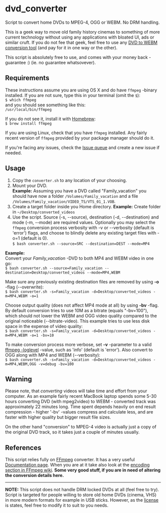 # dvd_converter
Script to convert home DVDs to MPEG-4, OGG or WEBM. No DRM handling. 

This is a geek way to move old family history cinemas to something of more current technology without using any applications with bloated UI, ads or similar cruft. If you do not fee that geek, feel free to use any [DVD to WEBM conversion tool](https://lmgtfy.com/?q=DVD+to+webm+conversion+tool) (and pay for it in one way or the other).

This script is absolutely free to use, and comes with your money back -guarantee :) (ie. no guarantee whatsovever).

## Requirements
These instructions assume you are using OS X and do have ```ffmpeg``` -binary installed. If you are not sure, type this in your terminal (omit the ```$```):  
```$ which ffmpeg```  
and you should see something like this:  
```/usr/local/bin/ffmpeg```

If you do not see it, install it with [Homebrew](https://brew.sh/):  
```$ brew install ffmpeg```

If you are using Linux, check that you have ```ffmpeg``` installed. Any fairly recent version of ```ffmpeg``` provided by your package manager should do it.

If you're facing any issues, check the [Issue queue](https://github.com/rpsu/dvd_converter/issues) and create a new issue if needed.


## Usage

1. Copy the ```converter.sh``` to any location of your choosing.
2. Mount your DVD.  
**Example:** Assuming you have a DVD called "Family_vacation" you should have now a folder ```/Volumes/Family_vacation``` and a file ```/Volumes/Family_vacation/VIDEO_TS/VTS_01_1.VOB```.
3. Create a target folder inside you Home directory. 
**Example:** Create folder in ```~/Desktop/converted_videos```
4. Use the script. Source (-s, --source), destination (-d, --destination) and 
  mode (-m, --mode) are required values. Optionally you may select the ```ffmpeg```
  conversion process verbosity with -v or --verbosity (default is 'error') flags,
  and choose to blindly delete any existing target files with -o=1 (default is 0).  
  ```$ bash converter.sh --source=SRC --destination=DEST --mode=MP4```  

**Example:**  
Convert your _Family_vacation_ -DVD to both MP4 and WEBM video in one go:  
```$ bash converter.sh --source=Family_vacation --destination=Desktop/converted_videos --mode=MP4,WEBM```  

Make sure any previously existing destination files are removed by using **-o** -flag (--overwrite):  
```$ bash converter.sh -s=Family_vacation -d=Desktop/converted_videos -m=MP4,WEBM -o=1```  

Choose output quality (does not affect MP4 mode at all) by using **-bv** -flag. By default conversion tries to use 10M as a bitrate (equals "-bv=100"), which should not lower the WEBM and OGG video quality compared to the original noticeable (--bitrate-video). This example tries to use less disk space in the expense of video quality:  
```$ bash converter.sh -s=Family_vacation -d=Desktop/converted_videos -m=MP4,WEBM -o=1 -bv=10```  

To make conversion process more verbose, set **-v** -parameter to a valid [ffmpeg -loglevel](https://www.ffmpeg.org/ffmpeg.html#Generic-options) -value, such as 'info' (default is 'error'). Also convert to OGG along with MP4 and WEBM (--verbosity):  
```$ bash converter.sh -s=Family_vacation -d=Desktop/converted_videos -m=MP4,WEBM,OGG -v=debug -bv=100 ```  

## Warning

Please note, that *converting* videos will take time and effort from your computer. As an example fairly recent MacBook laptop spends some 5-30 hours converting DVD (with mpeg2video) to WEBM  - converted track was approximately 22 minutes long. Time spent depends heavily on end result compression - higher '-bv' -values compress and calculate less, and are faster with higher quality but bigger result file sizes.

On the other hand "conversion" to MPEG-4 video is actually just a copy of the original DVD track, so it takes just a couple of minutes usually.

## References

This script relies fully on [FFmpeg](https://www.ffmpeg.org) converter. It has a 
very useful [Documentation page](https://www.ffmpeg.org/ffmpeg.html). When you 
are at it take also look at the [encoding section in FFmpeg wiki](https://trac.ffmpeg.org/wiki#Encoding). **Some very good stuff, if you are in need of altering
the conversion details here.**

---

**NOTE:** This script does not handle DRM locked DVDs at all (feel free to try). Script is targeted for people willing to store old home DVDs (cinema, VHS) in more modern formats for example in USB sticks. However, as the [license](https://github.com/rpsu/dvd_converter/blob/master/LICENSE) is states, feel free to modify it to suit to you needs. 

